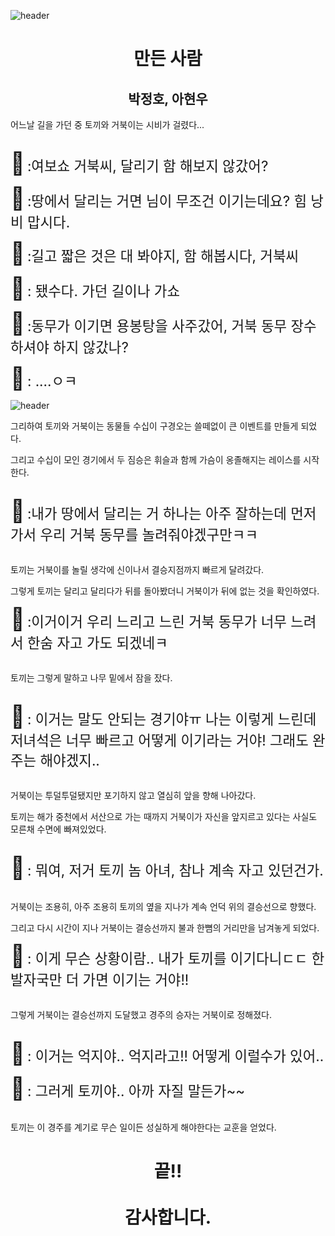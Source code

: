 

![header](https://capsule-render.vercel.app/api?type=waving&animation=scaleIn&color=gradient&height=300&section=header&text=토끼와_거북이&fontSize=60&fontAlign=75&stroke=FF00FF&strokeWidth=.50)

<div align="center">

# 만든 사람

## 박정호, 아현우

</div>

어느날 길을 가던 중 토끼와 거북이는 시비가 걸렸다...</br></br>

<span style="font-size:250%">🐰</span>
<span style="font-size:160%">:여보쇼 거북씨, 달리기 함 해보지 않갔어?</span>

<span style="font-size:250%">🐢</span>
<span style="font-size:160%">:땅에서 달리는 거면 님이 무조건 이기는데요? 힘 낭비 맙시다.</span>

<span style="font-size:250%">🐰</span>
<span style="font-size:160%">:길고 짧은 것은 대 봐야지, 함 해봅시다, 거북씨</span>

<span style="font-size:250%">🐢</span>
<span style="font-size:160%">: 됐수다. 가던 길이나 가쇼</span>

<span style="font-size:250%">🐰</span>
<span style="font-size:160%">:동무가 이기면 용봉탕을 사주갔어, 거북 동무 장수 하셔야 하지 않갔나?</span>

<span style="font-size:250%">🐢</span>
<span style="font-size:160%">: ....ㅇㅋ</span>


![header](https://search.pstatic.net/common/?src=http%3A%2F%2Fblogfiles.naver.net%2FMjAyMTEwMTVfMTg5%2FMDAxNjM0Mjc3ODg5MDM0.bSIPhn1D7Z8keHZ0DZCvIgtHcOITryfG7j8P-s977FQg.S7yEOdTAsB5nIziD6cr2phDwxqkLlFuCGr_XttqbY-8g.JPEG.juju3210050%2Fgiraffes-2685352.jpg&type=sc960_832)

그리하여 토끼와 거북이는 동물들 수십이 구경오는 쓸떼없이 큰 이벤트를 만들게 되었다.

그리고 수십이 모인 경기에서 두 짐승은 휘슬과 함께 가슴이 옹졸해지는 레이스를 시작한다.</br></br>

<span style="font-size:250%">🐰</span>
<span style="font-size:160%">:내가 땅에서 달리는 거 하나는 아주 잘하는데 먼저 가서 우리 거북 동무를 놀려줘야겠구만ㅋㅋ</span></br></br>

토끼는 거북이를 놀릴 생각에 신이나서 결승지점까지 빠르게 달려갔다.  

그렇게 토끼는 달리고 달리다가 뒤를 돌아봤더니 거북이가 뒤에 없는 것을 확인하였다.

<span style="font-size:250%">🐰</span>
<span style="font-size:160%">:이거이거 우리 느리고 느린 거북 동무가 너무 느려서 한숨 자고 가도 되겠네ㅋ</span></br></br>

토끼는 그렇게 말하고 나무 밑에서 잠을 잤다.</br></br>

<span style="font-size:250%">🐢</span>
<span style="font-size:160%">: 이거는 말도 안되는 경기야ㅠ 나는 이렇게 느린데 저녀석은 너무 빠르고 어떻게 이기라는 거야! 그래도 완주는 해야겠지..</span></br></br>

거북이는 투덜투덜됐지만 포기하지 않고 열심히 앞을 향해 나아갔다.

토끼는 해가 중천에서 서산으로 가는 때까지 거북이가 자신을 앞지르고 있다는 사실도 모른채 수면에 빠져있었다.</br></br>

<span style="font-size:250%">🐢</span>
<span style="font-size:160%">: 뭐여, 저거 토끼 놈 아녀, 참나 계속 자고 있던건가.</span></br></br>

거북이는 조용히, 아주 조용히 토끼의 옆을 지나가 계속 언덕 위의 결승선으로 향했다.

그리고 다시 시간이 지나 거북이는 결승선까지 불과 한뼘의 거리만을 남겨놓게 되었다.

<span style="font-size:250%">🐢</span>
<span style="font-size:160%">: 이게 무슨 상황이람.. 내가 토끼를 이기다니ㄷㄷ 한발자국만 더 가면 이기는 거야!!</span></br></br>

그렇게 거북이는 결승선까지 도달했고 경주의 승자는 거북이로 정해졌다.</br></br>

<span style="font-size:250%">🐰</span>
<span style="font-size:160%">: 이거는 억지야.. 억지라고!! 어떻게 이럴수가 있어..</span>

<span style="font-size:250%">🐢</span>
<span style="font-size:160%">: 그러게 토끼야.. 아까 자질 말든가~~</span></br></br>

토끼는 이 경주를 계기로 무슨 일이든 성실하게 해야한다는 교훈을 얻었다.
#
<div align="center">

# 끝!! </br></br>감사합니다.
